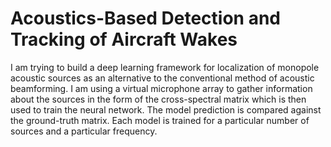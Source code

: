 # Acoustics-Based Detection and Tracking of Aircraft Wakes

I am trying to build a deep learning framework for localization of monopole acoustic sources as an alternative 
to the conventional method of acoustic beamforming. I am using a virtual microphone array to gather information about the 
sources in the form of the cross-spectral matrix which is then used to train the neural network. The model prediction is 
compared against the ground-truth matrix. Each model is trained for a particular number of sources and a particular frequency. 
